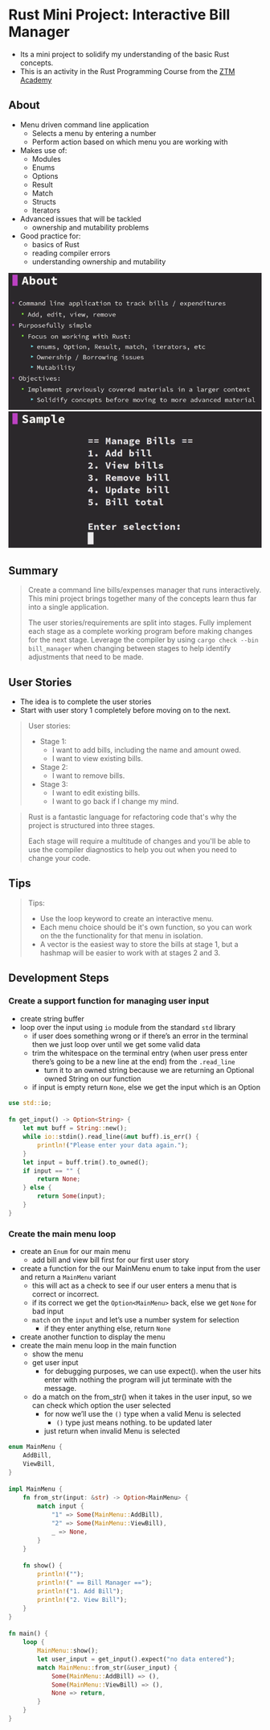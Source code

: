 # Rust Mini Project: Interactive Bill Manager
- Its a mini project to solidify my understanding of the basic Rust concepts.
- This is an activity in the Rust Programming Course from the [ZTM Academy](https://academy.zerotomastery.io/p/learn-rust)

## About
- Menu driven command line application
    - Selects a menu by entering a number
    - Perform action based on which menu you are working with
- Makes use of:
    - Modules
    - Enums
    - Options
    - Result
    - Match
    - Structs
    - Iterators
- Advanced issues that will be tackled
    - ownership and mutability problems
- Good practice for:
    - basics of Rust
    - reading compiler errors
    - understanding ownership and mutability

![about](img/about.png)
![sample](img/sample.png)

## Summary
> Create a command line bills/expenses manager that runs
> interactively. This mini project brings together many of
> the concepts learn thus far into a single application.
>
> The user stories/requirements are split into stages.
> Fully implement each stage as a complete working program
> before making changes for the next stage. Leverage the
> compiler by using `cargo check --bin bill_manager` when changing
> between stages to help identify adjustments that need
> to be made.

## User Stories
- The idea is to complete the user stories
- Start with user story 1 completely before moving on to the next.

> User stories:
> * Stage 1:
>   - I want to add bills, including the name and amount owed.
>   - I want to view existing bills.
> * Stage 2:
>   - I want to remove bills.
> * Stage 3:
>   - I want to edit existing bills.
>   - I want to go back if I change my mind.

> Rust is a fantastic language for refactoring code that's why the project is structured into three stages.
> 
> Each stage will require a multitude of changes and you'll be able to use the compiler diagnostics to help you out when you need to change your code. 

## Tips
> Tips:
> * Use the loop keyword to create an interactive menu.
> * Each menu choice should be it's own function, so you can work on the
>   the functionality for that menu in isolation.
> * A vector is the easiest way to store the bills at stage 1, but a
>   hashmap will be easier to work with at stages 2 and 3.

## Development Steps

### Create a support function for managing user input
- create string buffer
- loop over the input using `io` module from the standard `std` library
    - if user does something wrong or if there’s an error in the terminal then we just loop over until we get some valid data
    - trim the whitespace on the terminal entry (when user press enter there’s going to be a new line at the end) from the `.read_line`
        - turn it to an owned string because we are returning an Optional owned String on our function
    - if input is empty return `None`, else we get the input which is an Option<String>
```rust
use std::io;

fn get_input() -> Option<String> {
    let mut buff = String::new();
    while io::stdin().read_line(&mut buff).is_err() {
        println!("Please enter your data again.");
    }
    let input = buff.trim().to_owned();
    if input == "" {
        return None;
    } else {
        return Some(input);
    }
}
```

### Create the main menu loop
- create an `Enum` for our main menu
    - add bill and view bill first for our first user story
- create a function for the our MainMenu enum to take input from the user and return a `MainMenu` variant
    - this will act as a check to see if our user enters a menu that is correct or incorrect.
    - if its correct we get the `Option<MainMenu>` back, else we get `None` for bad input
    - `match` on the `input` and let’s use a number system for selection
        - if they enter anything else, return `None`
- create another function to display the menu
- create the main menu loop in the main function
    - show the menu
    - get user input
        - for debugging purposes, we can use expect(). when the user hits enter with nothing the program will jut terminate with the message.
    - do a match on the from_str() when it takes in the user input, so we can check which option the user selected
        - for now we’ll use the `()` type when a valid Menu is selected
            - `()` type just means nothing. to be updated later
        - just return when invalid Menu is selected
```rust
enum MainMenu {
    AddBill,
    ViewBill,
}

impl MainMenu {
    fn from_str(input: &str) -> Option<MainMenu> {
        match input {
            "1" => Some(MainMenu::AddBill),
            "2" => Some(MainMenu::ViewBill),
            _ => None,
        }
    }

    fn show() {
        println!("");
        println!(" == Bill Manager ==");
        println!("1. Add Bill");
        println!("2. View Bill");
    }
}

fn main() {
    loop {
        MainMenu::show();
        let user_input = get_input().expect("no data entered");
        match MainMenu::from_str(&user_input) {
            Some(MainMenu::AddBill) => (),
            Some(MainMenu::ViewBill) => (),
            None => return,
        }
    }
}
```
